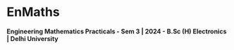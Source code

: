 # EnMaths
 <b>Engineering Mathematics Practicals - Sem 3 | 2024 - B.Sc (H) Electronics | Delhi University</b>
 
 
